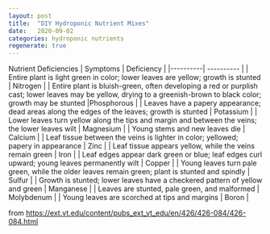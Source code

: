 ```yaml
---
layout: post
title:  "DIY Hydroponic Nutrient Mixes"
date:   2020-09-02
categories: hydroponic nutrients 
regenerate: true
---
```

 
<style style="text/css">

</style>
<script>

</script>

Nutrient Deficiencies 
| Symptoms | Deficiency |
|----------| ---------- |
| Entire plant is light green in color; lower leaves are yellow; growth is stunted | Nitrogen |
| Entire plant is bluish-green, often developing a red or purplish cast; lower leaves may be yellow, drying to a greenish-brown to black color; growth may be stunted |Phosphorous |
| Leaves have a papery appearance; dead areas along the edges of the leaves; growth is stunted | Potassium |
| Lower leaves turn yellow along the tips and margin and between the veins; the lower leaves wilt | Magnesium |
| Young stems and new leaves die | Calcium |
| Leaf tissue between the veins is lighter in color; yellowed; papery in appearance | Zinc |
| Leaf tissue appears yellow, while the veins remain green | Iron |
| Leaf edges appear dark green or blue; leaf edges curl upward; young leaves permanently wilt | Copper |
| Young leaves turn pale green, while the older leaves remain green; plant is stunted and spindly | Sulfur |
| Growth is stunted; lower leaves have a checkered pattern of yellow and green | Manganese |
| Leaves are stunted, pale green, and malformed | Molybdenum |
| Young leaves are scorched at tips and margins | Boron |

from https://ext.vt.edu/content/pubs_ext_vt_edu/en/426/426-084/426-084.html